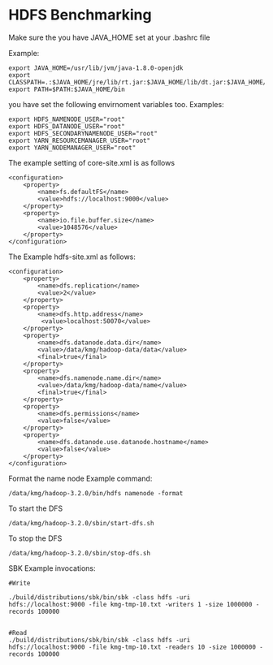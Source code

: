 <!--
Copyright (c) KMG. All Rights Reserved.

Licensed under the Apache License, Version 2.0 (the "License");
you may not use this file except in compliance with the License.
You may obtain a copy of the License at

    http://www.apache.org/licenses/LICENSE-2.0
-->
# HDFS Benchmarking

Make sure the you have JAVA_HOME set at your .bashrc file

Example:

```
export JAVA_HOME=/usr/lib/jvm/java-1.8.0-openjdk
export CLASSPATH=.:$JAVA_HOME/jre/lib/rt.jar:$JAVA_HOME/lib/dt.jar:$JAVA_HOME/lib/tools.jar
export PATH=$PATH:$JAVA_HOME/bin
```

you have set the following envirnoment variables too.
Examples:
```
export HDFS_NAMENODE_USER="root"
export HDFS_DATANODE_USER="root"
export HDFS_SECONDARYNAMENODE_USER="root"
export YARN_RESOURCEMANAGER_USER="root"
export YARN_NODEMANAGER_USER="root"
```

The example setting of core-site.xml is as follows

```
<configuration>
    <property>
        <name>fs.defaultFS</name>
        <value>hdfs://localhost:9000</value>
    </property>
    <property>
        <name>io.file.buffer.size</name>
        <value>1048576</value>
    </property>
</configuration>
```

The Example hdfs-site.xml as follows:

```
<configuration>
    <property>
        <name>dfs.replication</name>
        <value>2</value>
    </property>
    <property>
        <name>dfs.http.address</name>
         <value>localhost:50070</value>
    </property>
    <property>
        <name>dfs.datanode.data.dir</name>
        <value>/data/kmg/hadoop-data/data</value>
        <final>true</final>
    </property>
    <property>
        <name>dfs.namenode.name.dir</name>
        <value>/data/kmg/hadoop-data/name</value>
        <final>true</final>
    </property>
    <property>
        <name>dfs.permissions</name>
        <value>false</value>
    </property>
    <property>
        <name>dfs.datanode.use.datanode.hostname</name>
        <value>false</value>
    </property>
</configuration>
```

Format the name node
Example command:
```
/data/kmg/hadoop-3.2.0/bin/hdfs namenode -format
```

To start the DFS

```
/data/kmg/hadoop-3.2.0/sbin/start-dfs.sh
```

To stop the DFS
```
/data/kmg/hadoop-3.2.0/sbin/stop-dfs.sh
```


SBK Example invocations:

```
#Write

./build/distributions/sbk/bin/sbk -class hdfs -uri hdfs://localhost:9000 -file kmg-tmp-10.txt -writers 1 -size 1000000 -records 100000


#Read
./build/distributions/sbk/bin/sbk -class hdfs -uri hdfs://localhost:9000 -file kmg-tmp-10.txt -readers 10 -size 1000000 -records 100000

```


